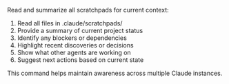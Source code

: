 Read and summarize all scratchpads for current context:

1. Read all files in .claude/scratchpads/
2. Provide a summary of current project status
3. Identify any blockers or dependencies
4. Highlight recent discoveries or decisions
5. Show what other agents are working on
6. Suggest next actions based on current state

This command helps maintain awareness across multiple Claude instances.
